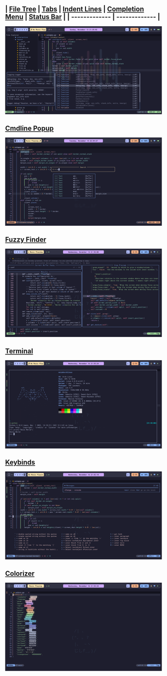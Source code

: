 ## |    <a href="https://github.com/nvim-tree/nvim-tree.lua">File Tree</a>    |    <a href="https://github.com/akinsho/bufferline.nvim">Tabs</a>    |    <a href="https://github.com/lukas-reineke/indent-blankline.nvim">Indent Lines</a>    |    <a href="https://github.com/hrsh7th/nvim-cmp">Completion Menu</a>    |    <a href="https://github.com/nvim-lualine/lualine.nvim">Status Bar</a>    |    | ------------- | ------------- |
<img src="screenshots/tree-cmp.png">

## <a href="https://github.com/folke/noice.nvim">Cmdline Popup</a>
<img src="screenshots/noice.png">

## <a href="https://github.com/nvim-telescope/telescope.nvim">Fuzzy Finder</a>
<img src="screenshots/telescope.png">

## <a href="https://github.com/akinsho/toggleterm.nvim">Terminal</a>
<img src="screenshots/toggleterm.png">

## <a href="https://github.com/folke/which-key.nvim">Keybinds</a>
<img src="screenshots/whichkey.png">

## <a href="https://github.com/norcalli/nvim-colorizer.lua">Colorizer</a>
<img src="screenshots/colorizer.png">

